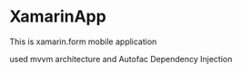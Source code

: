 # XamarinApp
This is xamarin.form mobile application 

used mvvm architecture and Autofac Dependency Injection
